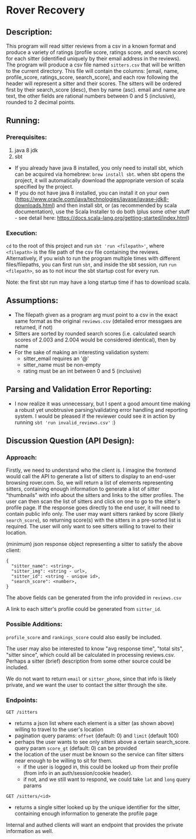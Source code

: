 # Rover Recovery

## Description:

This program will read sitter reviews from a csv in a known format and produce a variety of ratings (profile score,
ratings score, and search score) for each sitter (identified uniquely by their email address in the reviews). The
program will produce a csv file named `sitters.csv` that will be written to the current directory. This file will
contain the columns: [email, name, profile_score, ratings_score, search_score], and each row following the header will
represent a sitter and their scores. The sitters will be ordered first by their search_score (desc), then by name (asc).
email and name are text, the other fields are rational numbers between 0 and 5 (inclusive), rounded to 2 decimal
points.

## Running:

### Prerequisites:

1. java 8 jdk
2. sbt

* If you already have java 8 installed, you only need to install sbt, which can be acquired via homebrew:
  `brew install sbt`. when sbt opens the project, it will automatically download the appropriate version of scala
  specified by the project.
* If you do not have java 8 installed, you can install it on your own
  (https://www.oracle.com/java/technologies/javase/javase-jdk8-downloads.html) and then install sbt, or
  (as recommended by scala documentation), use the Scala Installer to do both (plus some other stuff - see detail here:
  https://docs.scala-lang.org/getting-started/index.html)

### Execution:

`cd` to the root of this project and run `sbt 'run <filepath>'`, where `<filepath>` is the file path of the csv file 
containing the reviews. Alternatively, if you wish to run the program multiple times with different files/filepaths,
you can first run `sbt`, and inside the sbt session, run `run <filepath>`, so as to not incur the sbt startup cost for
every run.

Note: the first sbt run may have a long startup time if has to download scala.

## Assumptions:

* The filepath given as a program arg must point to a csv in the exact same format as the original `reviews.csv`
  (detailed error messgaes are returned, if not)
* Sitters are sorted by rounded search scores (i.e. calculated search scores of 2.003 and 2.004 would be considered
  identical), then by name
* For the sake of making an interesting validation system:
  * sitter_email requires an '@'
  * sitter_name must be non-empty
  * rating must be an int between 0 and 5 (inclusive)
    
## Parsing and Validation Error Reporting:
* I now realize it was unnecessary, but I spent a good amount time making a robust yet unobtrusive parsing/validating
  error handling and reporting system. I would be pleased if the reviewer could see it in action by running 
  `sbt 'run invalid_reviews.csv'` :)

## Discussion Question (API Design):

### Approach:

Firstly, we need to understand who the client is. I imagine the frontend would call the
API to generate a list of sitters to display to an end-user browsing rover.com. So, we will return a list of elements
representing sitters, containing enough information to generate a list of sitter "thumbnails" with info about the
sitters and links to the sitter profiles. The user can then scan the list of sitters and click on one to go to the
sitter's profile page. If the response goes directly to the end user, it will need to contain public info only. The user
may want sitters ranked by score (likely `search_score`), so returning score(s) with the sitters in a pre-sorted list
is required. The user will only want to see sitters willing to travel to their location.

(minimum) json response object representing a sitter to satisfy the above client:

```
{
  "sitter_name": <string>,
  "sitter_img": <string - url>,
  "sitter_id": <string - unique id>,
  "search_score": <number>,
}
```

The above fields can be generated from the info provided in `reviews.csv`

A link to each sitter's profile could be generated from `sitter_id`.

### Possible Additions:

`profile_score` and `rankings_score` could also easily be included.

The user may also be interested to know "avg response time", "total sits", "sitter since", which could all be calculated
in processing reviews.csv. Perhaps a sitter (brief) description from some other source could be included.

We do not want to return `email` or `sitter_phone`, since that info is likely private, and we want the user to contact
the sitter through the site.

### Endpoints:

`GET /sitters`
 * returns a json list where each element is a sitter (as shown above) willing to travel to the user's location
 * pagination query params: `offset` (default: 0) and `limit` (default 100)
 * perhaps the user wants to see only sitters above a certain search_score. query param `score_gt` (default: 0) can be
   provided
 * the location of the user must be known so the service can filter sitters near enough to be willing to sit for them.
    * if the user is logged in, this could be looked up from their profile (from info in an auth/session/cookie header).
    * if not, and we still want to respond, we could take `lat` and `long` query params

`GET /sitters/<id>`
  * returns a single sitter looked up by the unique identifier for the sitter, containing enough information to generate
    the profile page
 
Internal and authed clients will want an endpoint that provides the private information as well.
